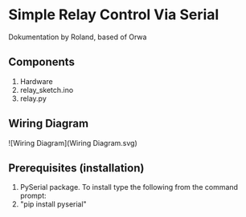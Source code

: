# Simple Relay Control Via Serial
Dokumentation by Roland, based of Orwa

## Components
1. Hardware
2. relay_sketch.ino
3. relay.py

## Wiring Diagram
![Wiring Diagram](Wiring Diagram.svg)

## Prerequisites (installation)
1. PySerial package. To install type the following from the command prompt:
1. "pip install pyserial"
